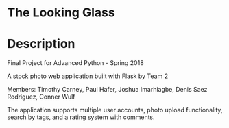# The Looking Glass

# Description
Final Project for Advanced Python - Spring 2018

A stock photo web application built with Flask by Team 2

Members:
	Timothy Carney,
	Paul Hafer,
	Joshua Imarhiagbe,
	Denis Saez Rodriguez,
	Conner Wulf

The application supports multiple user accounts, photo upload functionality, search by tags, and a rating system with comments.
